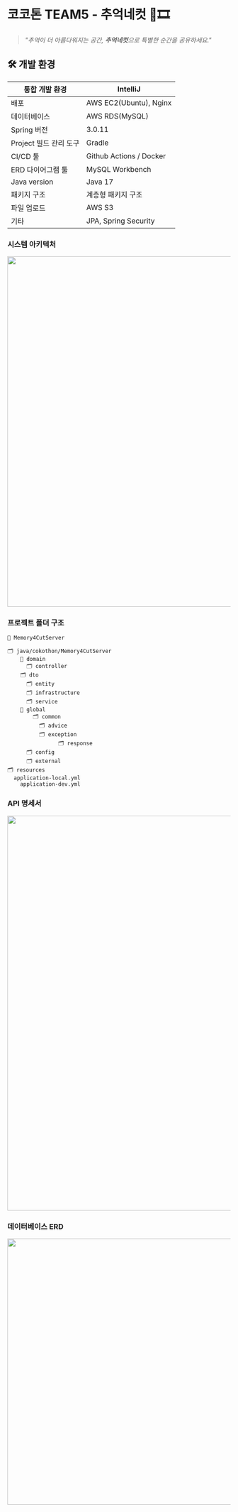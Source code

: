 # 코코톤 TEAM5 - 추억네컷 📸🎞️

> *"추억이 더 아름다워지는 공간, **추억네컷**으로 특별한 순간을 공유하세요."*
> 

## 🛠️ 개발 환경

| 통합 개발 환경 | IntelliJ |
| --- | --- |
| 배포 | AWS EC2(Ubuntu), Nginx |
| 데이터베이스 | AWS RDS(MySQL) |
| Spring 버전 | 3.0.11 |
| Project 빌드 관리 도구 | Gradle |
| CI/CD 툴 | Github Actions / Docker |
| ERD 다이어그램 툴 | MySQL Workbench |
| Java version | Java 17 |
| 패키지 구조 | 계층형 패키지 구조 |
| 파일 업로드  | AWS S3 |
| 기타 | JPA, Spring Security |

### 시스템 아키텍처

<img src="https://github.com/COKOTHON2023-TEAM5/Memory4Cut-Server/assets/80024278/5e987196-d74c-40d9-b84a-e6eb71bcb450" width=790 />

### 프로젝트 폴더 구조

```
📂 Memory4CutServer

🗂 java/cokothon/Memory4CutServer
	📂 domain
	  🗂 controller
    🗂 dto
	  🗂 entity
	  🗂 infrastructure
	  🗂 service
	📂 global
		🗂 common
	      🗂 advice
	      🗂 exception
				🗂 response
	  🗂 config
	  🗂 external
🗂 resources
  application-local.yml
	application-dev.yml

```

### API 명세서
<img src="https://github.com/COKOTHON2023-TEAM5/Memory4Cut-Server/assets/80024278/63c1f8a0-1c89-4936-b659-b08e20ec6d19" width=890 />


### 데이터베이스 ERD
<img src="https://github.com/COKOTHON2023-TEAM5/Memory4Cut-Server/assets/80024278/bb4828c5-f526-4710-ae0c-bae66adb8a51" width=600 />
